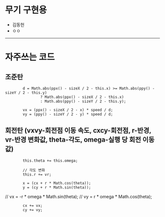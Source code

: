 # 무기 구현용
- 김동헌
- ㅇㅇ


------
# 자주쓰는 코드
   
## 조준탄
			d = Math.abs(ppx() - sizeX / 2 - this.x) >= Math.abs(ppy() - sizeY / 2 - this.y)    
					? Math.abs(ppx() - sizeX / 2 - this.x)   
					: Math.abs(ppy() - sizeY / 2 - this.y);   
   
			vx = (ppx() - sizeX / 2 - x) * speed / d;   
			vy = (ppy() - sizeY / 2 - y) * speed / d;   

  
## 회전탄 (vxvy-회전점 이동 속도, cxcy-회전점, r-반경, vr-반경 변화값, theta-각도, omega-실행 당 회전 이동값)
			this.theta += this.omega;

			// 각도 변화
			this.r += vr;

			x = (cx + r * Math.cos(theta));
			y = (cy + r * Math.sin(theta));

//			vx = -r * omega * Math.sin(theta);
//			vy = r * omega * Math.cos(theta);

			cx += vx;
			cy += vy;
